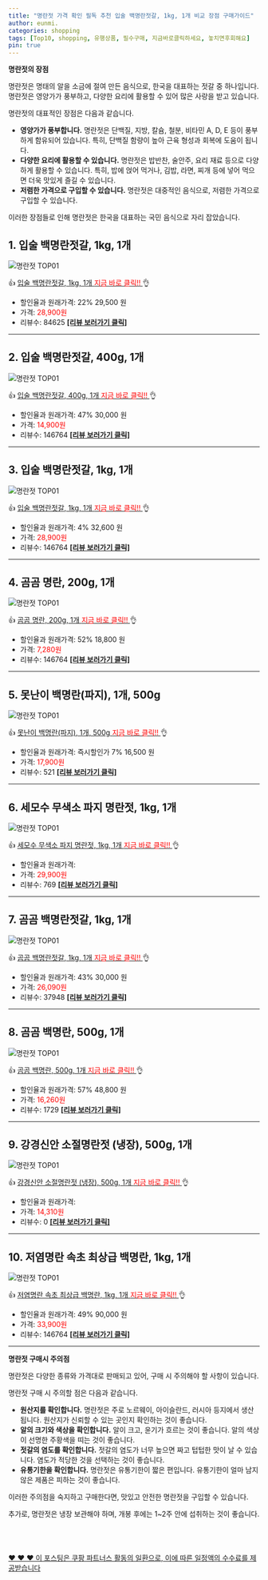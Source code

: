 ```yaml
---
title: "명란젓 가격 확인 필독 추천 입술 백명란젓갈, 1kg, 1개 비교 장점 구매가이드"
author: eunmi.
categories: shopping
tags: [Top10, shopping, 유행상품, 필수구매, 지금바로클릭하세요, 놓치면후회해요]
pin: true
---
```

**명란젓의 장점**

명란젓은 명태의 알을 소금에 절여 만든 음식으로, 한국을 대표하는 젓갈 중 하나입니다. 명란젓은 영양가가 풍부하고, 다양한 요리에 활용할 수 있어 많은 사랑을 받고 있습니다.

명란젓의 대표적인 장점은 다음과 같습니다.

* **영양가가 풍부합니다.** 명란젓은 단백질, 지방, 칼슘, 철분, 비타민 A, D, E 등이 풍부하게 함유되어 있습니다. 특히, 단백질 함량이 높아 근육 형성과 회복에 도움이 됩니다.
* **다양한 요리에 활용할 수 있습니다.** 명란젓은 밥반찬, 술안주, 요리 재료 등으로 다양하게 활용할 수 있습니다. 특히, 밥에 얹어 먹거나, 김밥, 라면, 찌개 등에 넣어 먹으면 더욱 맛있게 즐길 수 있습니다.
* **저렴한 가격으로 구입할 수 있습니다.** 명란젓은 대중적인 음식으로, 저렴한 가격으로 구입할 수 있습니다.

이러한 장점들로 인해 명란젓은 한국을 대표하는 국민 음식으로 자리 잡았습니다.

   

## 1. 입술 백명란젓갈, 1kg, 1개

![명란젓 TOP01](https://thumbnail6.coupangcdn.com/thumbnails/remote/230x230ex/image/retail/images/2021/10/15/18/8/00adde5a-2bcf-4609-a468-3099f22cd624.jpg)


👍 [입술 백명란젓갈, 1kg, 1개 <font color=red> 지금 바로 클릭!! </font> ](https://link.coupang.com/re/AFFSDP?lptag=AF3617701&subid=GithubCoopas&pageKey=6131362877&traceid=V0-153&itemId=11694696243&vendorItemId=78969011317) 👌 


- 할인율과 원래가격: 22%  29,500   원
- 가격: <span style='color:red'>28,900원</span>
- 리뷰수: 84625  [**[리뷰 보러가기 클릭]**](https://link.coupang.com/re/AFFSDP?lptag=AF3617701&subid=GithubCoopas&pageKey=6131362877&traceid=V0-153&itemId=11694696243&vendorItemId=78969011317)

---


   

## 2. 입술 백명란젓갈, 400g, 1개

![명란젓 TOP01](https://thumbnail8.coupangcdn.com/thumbnails/remote/230x230ex/image/retail/images/2021/07/01/14/9/bd47cc16-0739-4b71-b787-ff409cedf8ad.jpg)


👍 [입술 백명란젓갈, 400g, 1개 <font color=red> 지금 바로 클릭!! </font> ](https://link.coupang.com/re/AFFSDP?lptag=AF3617701&subid=GithubCoopas&pageKey=6131362877&traceid=V0-153&itemId=10658339279&vendorItemId=77939175588) 👌 


- 할인율과 원래가격: 47%  30,000   원
- 가격: <span style='color:red'>14,900원</span>
- 리뷰수: 146764  [**[리뷰 보러가기 클릭]**](https://link.coupang.com/re/AFFSDP?lptag=AF3617701&subid=GithubCoopas&pageKey=6131362877&traceid=V0-153&itemId=10658339279&vendorItemId=77939175588)

---


   

## 3. 입술 백명란젓갈, 1kg, 1개

![명란젓 TOP01](https://thumbnail6.coupangcdn.com/thumbnails/remote/230x230ex/image/retail/images/2021/10/15/18/8/00adde5a-2bcf-4609-a468-3099f22cd624.jpg)


👍 [입술 백명란젓갈, 1kg, 1개 <font color=red> 지금 바로 클릭!! </font> ](https://link.coupang.com/re/AFFSDP?lptag=AF3617701&subid=GithubCoopas&pageKey=6131362877&traceid=V0-153&itemId=11694696243&vendorItemId=78969011317) 👌 


- 할인율과 원래가격: 4%  32,600   원
- 가격: <span style='color:red'>28,900원</span>
- 리뷰수: 146764  [**[리뷰 보러가기 클릭]**](https://link.coupang.com/re/AFFSDP?lptag=AF3617701&subid=GithubCoopas&pageKey=6131362877&traceid=V0-153&itemId=11694696243&vendorItemId=78969011317)

---


   

## 4. 곰곰 명란, 200g, 1개

![명란젓 TOP01](https://thumbnail8.coupangcdn.com/thumbnails/remote/230x230ex/image/retail/images/1682654019896057-28615bcd-696b-40fc-8ca5-1f26da845008.jpg)


👍 [곰곰 명란, 200g, 1개 <font color=red> 지금 바로 클릭!! </font> ](https://link.coupang.com/re/AFFSDP?lptag=AF3617701&subid=GithubCoopas&pageKey=1342956976&traceid=V0-153&itemId=2370285718&vendorItemId=70366368606) 👌 


- 할인율과 원래가격: 52%  18,800   원
- 가격: <span style='color:red'>7,280원</span>
- 리뷰수: 146764  [**[리뷰 보러가기 클릭]**](https://link.coupang.com/re/AFFSDP?lptag=AF3617701&subid=GithubCoopas&pageKey=1342956976&traceid=V0-153&itemId=2370285718&vendorItemId=70366368606)

---


   

## 5. 못난이 백명란(파지), 1개, 500g

![명란젓 TOP01](https://thumbnail9.coupangcdn.com/thumbnails/remote/230x230ex/image/vendor_inventory/5936/1ebde2a655805e659e32bae20bc65192deb556e2370458675e1701dc3417.jpg)


👍 [못난이 백명란(파지), 1개, 500g <font color=red> 지금 바로 클릭!! </font> ](https://link.coupang.com/re/AFFSDP?lptag=AF3617701&subid=GithubCoopas&pageKey=7645318613&traceid=V0-153&itemId=20327137430&vendorItemId=87412479438) 👌 


- 할인율과 원래가격: 즉시할인가 7%  16,500   원
- 가격: <span style='color:red'>17,900원</span>
- 리뷰수: 521  [**[리뷰 보러가기 클릭]**](https://link.coupang.com/re/AFFSDP?lptag=AF3617701&subid=GithubCoopas&pageKey=7645318613&traceid=V0-153&itemId=20327137430&vendorItemId=87412479438)

---


   

## 6. 세모수 무색소 파지 명란젓, 1kg, 1개

![명란젓 TOP01](https://thumbnail9.coupangcdn.com/thumbnails/remote/230x230ex/image/vendor_inventory/e3c7/fdf4ed9a1011697df38828caacf5c65cc005e0c3c09f34132f9a0ec9fc7e.jpg)


👍 [세모수 무색소 파지 명란젓, 1kg, 1개 <font color=red> 지금 바로 클릭!! </font> ](https://link.coupang.com/re/AFFSDP?lptag=AF3617701&subid=GithubCoopas&pageKey=176889323&traceid=V0-153&itemId=505733969&vendorItemId=73671831613) 👌 


- 할인율과 원래가격: 
- 가격: <span style='color:red'>29,900원</span>
- 리뷰수: 769  [**[리뷰 보러가기 클릭]**](https://link.coupang.com/re/AFFSDP?lptag=AF3617701&subid=GithubCoopas&pageKey=176889323&traceid=V0-153&itemId=505733969&vendorItemId=73671831613)

---


   

## 7. 곰곰 백명란젓갈, 1kg, 1개

![명란젓 TOP01](https://thumbnail8.coupangcdn.com/thumbnails/remote/230x230ex/image/retail/images/2305428407733363-00ee3947-37fd-43a2-89a4-f01d10c0015c.jpg)


👍 [곰곰 백명란젓갈, 1kg, 1개 <font color=red> 지금 바로 클릭!! </font> ](https://link.coupang.com/re/AFFSDP?lptag=AF3617701&subid=GithubCoopas&pageKey=7297193823&traceid=V0-153&itemId=18664572423&vendorItemId=85799103532) 👌 


- 할인율과 원래가격: 43%  30,000   원
- 가격: <span style='color:red'>26,090원</span>
- 리뷰수: 37948  [**[리뷰 보러가기 클릭]**](https://link.coupang.com/re/AFFSDP?lptag=AF3617701&subid=GithubCoopas&pageKey=7297193823&traceid=V0-153&itemId=18664572423&vendorItemId=85799103532)

---


   

## 8. 곰곰 백명란, 500g, 1개

![명란젓 TOP01](https://thumbnail10.coupangcdn.com/thumbnails/remote/230x230ex/image/retail/images/4803668408651847-5b1926de-37c5-4657-9bcf-3e0224d63038.jpg)


👍 [곰곰 백명란, 500g, 1개 <font color=red> 지금 바로 클릭!! </font> ](https://link.coupang.com/re/AFFSDP?lptag=AF3617701&subid=GithubCoopas&pageKey=7297193823&traceid=V0-153&itemId=6506392990&vendorItemId=73800690048) 👌 


- 할인율과 원래가격: 57%  48,800   원
- 가격: <span style='color:red'>16,260원</span>
- 리뷰수: 1729  [**[리뷰 보러가기 클릭]**](https://link.coupang.com/re/AFFSDP?lptag=AF3617701&subid=GithubCoopas&pageKey=7297193823&traceid=V0-153&itemId=6506392990&vendorItemId=73800690048)

---


   

## 9. 강경신안 소절명란젓 (냉장), 500g, 1개

![명란젓 TOP01](https://thumbnail7.coupangcdn.com/thumbnails/remote/230x230ex/image/retail/images/614449109592450-dc007c27-fb93-43b7-92e2-939d357133d1.jpg)


👍 [강경신안 소절명란젓 (냉장), 500g, 1개 <font color=red> 지금 바로 클릭!! </font> ](https://link.coupang.com/re/AFFSDP?lptag=AF3617701&subid=GithubCoopas&pageKey=2106439790&traceid=V0-153&itemId=3578359564&vendorItemId=71564181850) 👌 


- 할인율과 원래가격: 
- 가격: <span style='color:red'>14,310원</span>
- 리뷰수: 0  [**[리뷰 보러가기 클릭]**](https://link.coupang.com/re/AFFSDP?lptag=AF3617701&subid=GithubCoopas&pageKey=2106439790&traceid=V0-153&itemId=3578359564&vendorItemId=71564181850)

---


   

## 10. 저염명란 속초 최상급 백명란, 1kg, 1개

![명란젓 TOP01](https://thumbnail10.coupangcdn.com/thumbnails/remote/230x230ex/image/vendor_inventory/6a32/f1610a49164cdfc50265ef5480ead2f30c2f8cf3022ac2a793f2d2b83c8d.jpg)


👍 [저염명란 속초 최상급 백명란, 1kg, 1개 <font color=red> 지금 바로 클릭!! </font> ](https://link.coupang.com/re/AFFSDP?lptag=AF3617701&subid=GithubCoopas&pageKey=7412071656&traceid=V0-153&itemId=19207708320&vendorItemId=80583630918) 👌 


- 할인율과 원래가격: 49%  90,000   원
- 가격: <span style='color:red'>33,900원</span>
- 리뷰수: 146764  [**[리뷰 보러가기 클릭]**](https://link.coupang.com/re/AFFSDP?lptag=AF3617701&subid=GithubCoopas&pageKey=7412071656&traceid=V0-153&itemId=19207708320&vendorItemId=80583630918)

---
**명란젓 구매시 주의점**

명란젓은 다양한 종류와 가격대로 판매되고 있어, 구매 시 주의해야 할 사항이 있습니다.

명란젓 구매 시 주의할 점은 다음과 같습니다.

* **원산지를 확인합니다.** 명란젓은 주로 노르웨이, 아이슬란드, 러시아 등지에서 생산됩니다. 원산지가 신뢰할 수 있는 곳인지 확인하는 것이 좋습니다.
* **알의 크기와 색상을 확인합니다.** 알이 크고, 윤기가 흐르는 것이 좋습니다. 알의 색상이 선명한 주황색을 띠는 것이 좋습니다.
* **젓갈의 염도를 확인합니다.** 젓갈의 염도가 너무 높으면 짜고 텁텁한 맛이 날 수 있습니다. 염도가 적당한 것을 선택하는 것이 좋습니다.
* **유통기한을 확인합니다.** 명란젓은 유통기한이 짧은 편입니다. 유통기한이 얼마 남지 않은 제품은 피하는 것이 좋습니다.

이러한 주의점을 숙지하고 구매한다면, 맛있고 안전한 명란젓을 구입할 수 있습니다.

추가로, 명란젓은 냉장 보관해야 하며, 개봉 후에는 1~2주 안에 섭취하는 것이 좋습니다.<br><br><br><br><br> [ ❤ ❤ ❤ 이 포스팅은 쿠팡 파트너스 활동의 일환으로, 이에 따른 일정액의 수수료를 제공받습니다](https://link.coupang.com/a/bcEFyh)